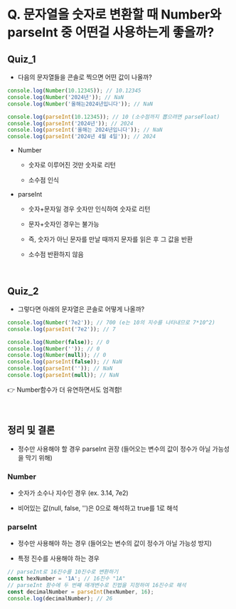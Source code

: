# Q. 문자열을 숫자로 변환할 때 Number와 parseInt 중 어떤걸 사용하는게 좋을까?

## Quiz_1

- 다음의 문자열들을 콘솔로 찍으면 어떤 값이 나올까?

```javascript
console.log(Number(10.12345)); // 10.12345
console.log(Number('2024년')); // NaN
console.log(Number('올해는2024년입니다')); // NaN

console.log(parseInt(10.12345)); // 10 (소수점까지 뽑으려면 parseFloat)
console.log(parseInt('2024년')); // 2024
console.log(parseInt('올해는 2024년입니다')); // NaN
console.log(parseInt('2024년 4월 4일')); // 2024
```

- Number

  - 숫자로 이루어진 것만 숫자로 리턴

  - 소수점 인식

- parseInt

  - 숫자+문자일 경우 숫자만 인식하여 숫자로 리턴

  - 문자+숫자인 경우는 불가능

  - 즉, 숫자가 아닌 문자를 만날 때까지 문자를 읽은 후 그 값을 반환

  - 소수점 반환하지 않음

<br />

## Quiz_2

- 그렇다면 아래의 문자열은 콘솔로 어떻게 나올까?

```javascript
console.log(Number('7e2')); // 700 (e는 10의 지수를 나타내므로 7*10^2)
console.log(parseInt('7e2')); // 7

console.log(Number(false)); // 0
console.log(Number('')); // 0
console.log(Number(null)); // 0
console.log(parseInt(false)); // NaN
console.log(parseInt('')); // NaN
console.log(parseInt(null)); // NaN
```

👉 Number함수가 더 유연하면서도 엄격함!

<br />

## 정리 및 결론

- 정수만 사용해야 할 경우 parseInt 권장 (들어오는 변수의 값이 정수가 아닐 가능성을 막기 위해)

### Number

- 숫자가 소수나 지수인 경우 (ex. 3.14, 7e2)

- 비어있는 값(null, false, '')은 0으로 해석하고 true를 1로 해석

### parseInt

- 정수만 사용해야 하는 경우 (들어오는 변수의 값이 정수가 아닐 가능성 방지)

- 특정 진수를 사용해야 하는 경우

```javascript
// parseInt로 16진수를 10진수로 변환하기
const hexNumber = '1A'; // 16진수 "1A"
// parseInt 함수에 두 번째 매개변수로 진법을 지정하여 16진수로 해석
const decimalNumber = parseInt(hexNumber, 16);
console.log(decimalNumber); // 26
```
